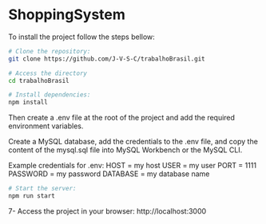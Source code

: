 # ShoppingSystem

To install the project follow the steps bellow:

```bash
# Clone the repository:
git clone https://github.com/J-V-S-C/trabalhoBrasil.git

# Access the directory
cd trabalhoBrasil

# Install dependencies:
npm install
```
Then create a .env file at the root of the project and add the required environment variables.

Create a MySQL database, add the credentials to the .env file, and copy the content of the mysql.sql file into MySQL Workbench or the MySQL CLI.

Example credentials for .env:
HOST = my host
USER = my user
PORT = 1111
PASSWORD = my password
DATABASE = my database name

```bash
# Start the server:
npm run start
```
7- Access the project in your browser:
http://localhost:3000
